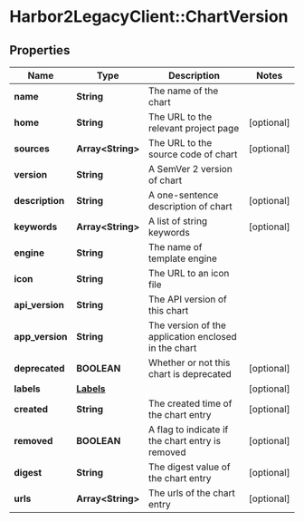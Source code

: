 # Harbor2LegacyClient::ChartVersion

## Properties
Name | Type | Description | Notes
------------ | ------------- | ------------- | -------------
**name** | **String** | The name of the chart | 
**home** | **String** | The URL to the relevant project page | [optional] 
**sources** | **Array&lt;String&gt;** | The URL to the source code of chart | [optional] 
**version** | **String** | A SemVer 2 version of chart | 
**description** | **String** | A one-sentence description of chart | [optional] 
**keywords** | **Array&lt;String&gt;** | A list of string keywords | [optional] 
**engine** | **String** | The name of template engine | 
**icon** | **String** | The URL to an icon file | 
**api_version** | **String** | The API version of this chart | 
**app_version** | **String** | The version of the application enclosed in the chart | 
**deprecated** | **BOOLEAN** | Whether or not this chart is deprecated | [optional] 
**labels** | [**Labels**](Labels.md) |  | [optional] 
**created** | **String** | The created time of the chart entry | [optional] 
**removed** | **BOOLEAN** | A flag to indicate if the chart entry is removed | [optional] 
**digest** | **String** | The digest value of the chart entry | [optional] 
**urls** | **Array&lt;String&gt;** | The urls of the chart entry | [optional] 


